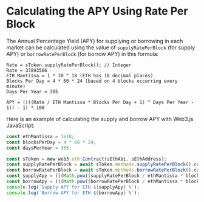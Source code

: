 # Calculating the APY Using Rate Per Block

The Annual Percentage Yield \(APY\) for supplying or borrowing in each market can be calculated using the value of `supplyRatePerBlock` \(for supply APY\) or `borrowRatePerBlock` \(for borrow APY\) in this formula:

```text
Rate = sToken.supplyRatePerBlock(); // Integer
Rate = 37893566
ETH Mantissa = 1 * 10 ^ 18 (ETH has 18 decimal places)
Blocks Per Day = 4 * 60 * 24 (based on 4 blocks occurring every minute)
Days Per Year = 365

APY = ((((Rate / ETH Mantissa * Blocks Per Day + 1) ^ Days Per Year - 1)) - 1) * 100
```

Here is an example of calculating the supply and borrow APY with Web3.js JavaScript:

```javascript
const ethMantissa = 1e18;
const blocksPerDay = 4 * 60 * 24;
const daysPerYear = 365;

const sToken = new web3.eth.Contract(sEthAbi, sEthAddress);
const supplyRatePerBlock = await sToken.methods.supplyRatePerBlock().call();
const borrowRatePerBlock = await sToken.methods.borrowRatePerBlock().call();
const supplyApy = (((Math.pow((supplyRatePerBlock / ethMantissa * blocksPerDay) + 1, daysPerYear))) - 1) * 100;
const borrowApy = (((Math.pow((borrowRatePerBlock / ethMantissa * blocksPerDay) + 1, daysPerYear))) - 1) * 100;
console.log(`Supply APY for ETH ${supplyApy} %`);
console.log(`Borrow APY for ETH ${borrowApy} %`);
```

